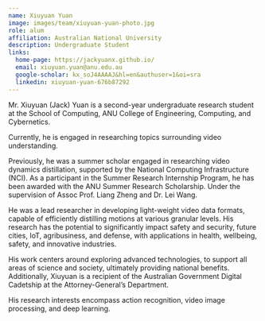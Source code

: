 ```yaml
---
name: Xiuyuan Yuan
image: images/team/xiuyuan-yuan-photo.jpg
role: alum
affiliation: Australian National University
description: Undergraduate Student
links:
  home-page: https://jackyuanx.github.io/
  email: xiuyuan.yuan@anu.edu.au
  google-scholar: kx_soJ4AAAAJ&hl=en&authuser=1&oi=sra
  linkedin: xiuyuan-yuan-676b87292
---
```


Mr. Xiuyuan (Jack) Yuan is a second-year undergraduate research student at the School of Computing, ANU College of Engineering, Computing, and Cybernetics.

Currently, he is engaged in researching topics surrounding video understanding.

Previously, he was a summer scholar engaged in researching video dynamics distillation, supported by the National Computing Infrastructure (NCI). As a participant in the Summer Research Internship Program, he has been awarded with the ANU Summer Research Scholarship. Under the supervision of Assoc Prof. Liang Zheng and Dr. Lei Wang.

He was a lead researcher in developing light-weight video data formats, capable of efficiently distilling motions at various granular levels. His research has the potential to significantly impact safety and security, future cities, IoT, agribusiness, and defense, with applications in health, wellbeing, safety, and innovative industries.

His work centers around exploring advanced technologies, to support all areas of science and society, ultimately providing national benefits. Additionally, Xiuyuan is a recipient of the Australian Government Digital Cadetship at the Attorney-General’s Department.

His research interests encompass action recognition, video image processing, and deep learning.

